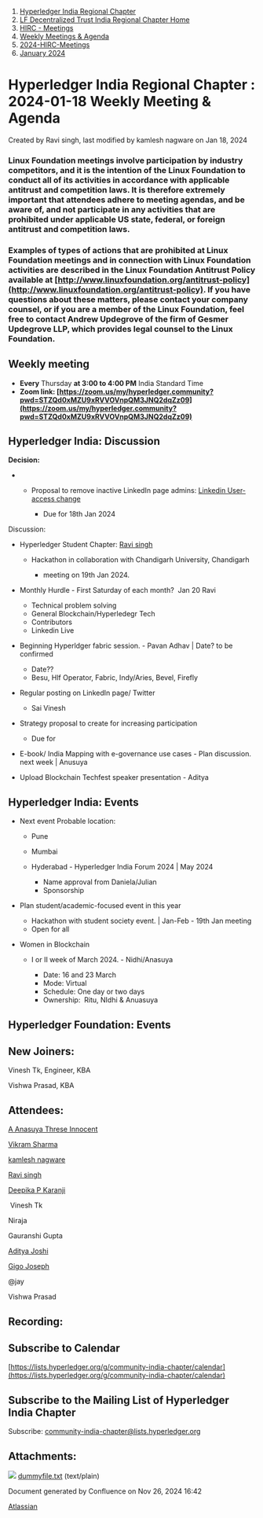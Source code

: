 1. [Hyperledger India Regional Chapter](index.html)
2. [LF Decentralized Trust India Regional Chapter Home](LF-Decentralized-Trust-India-Regional-Chapter-Home_19169282.html)
3. [HIRC - Meetings](HIRC---Meetings_19169350.html)
4. [Weekly Meetings &amp; Agenda](19169352.html)
5. [2024-HIRC-Meetings](2024-HIRC-Meetings_19171429.html)
6. [January 2024](January-2024_19171433.html)

# Hyperledger India Regional Chapter : 2024-01-18 Weekly Meeting &amp; Agenda

Created by Ravi singh, last modified by kamlesh nagware on Jan 18, 2024

### **Linux Foundation meetings involve participation by industry competitors, and it is the intention of the Linux Foundation to conduct all of its activities in accordance with applicable antitrust and competition laws. It is therefore extremely important that attendees adhere to meeting agendas, and be aware of, and not participate in any activities that are prohibited under applicable US state, federal, or foreign antitrust and competition laws.**

### **Examples of types of actions that are prohibited at Linux Foundation meetings and in connection with Linux Foundation activities are described in the Linux Foundation Antitrust Policy available at [http://www.linuxfoundation.org/antitrust-policy](http://www.linuxfoundation.org/antitrust-policy). If you have questions about these matters, please contact your company counsel, or if you are a member of the Linux Foundation, feel free to contact Andrew Updegrove of the firm of Gesmer Updegrove LLP, which provides legal counsel to the Linux Foundation.**

## **Weekly meeting**

- **Every** Thursday **at 3:00 to 4:00 PM** India Standard Time
- **Zoom link: [https://zoom.us/my/hyperledger.community?pwd=STZQd0xMZU9xRVVOVnpQM3JNQ2dqZz09](https://zoom.us/my/hyperledger.community?pwd=STZQd0xMZU9xRVVOVnpQM3JNQ2dqZz09)**

## **Hyperledger India: Discussion**

**Decision:**

- - Proposal to remove inactive LinkedIn page admins: [Linkedin User-access change](Linkedin-User-access-change_19171441.html)
    
    - Due for 18th Jan 2024

Discussion: 

- Hyperledger Student Chapter: [Ravi singh](https://lf-hyperledger.atlassian.net/wiki/people/6207b125f5d29a0068fd3a32?ref=confluence) 
  
  - Hackathon in collaboration with Chandigarh University, Chandigarh
    
    - meeting on 19th Jan 2024.
- Monthly Hurdle - First Saturday of each month?  Jan 20 Ravi
  
  - Technical problem solving
  - General Blockchain/Hyperledegr Tech
  - Contributors
  - Linkedin Live
- Beginning Hyperldger fabric session. - Pavan Adhav | Date? to be confirmed 
  
  - Date??
  - Besu, Hlf Operator, Fabric, Indy/Aries, Bevel, Firefly
- Regular posting on LinkedIn page/ Twitter
  
  - Sai Vinesh
- Strategy proposal to create for increasing participation
  
  - Due for
- E-book/ India Mapping with e-governance use cases - Plan discussion. next week | Anusuya
- Upload Blockchain Techfest speaker presentation - Aditya

## **Hyperledger India: Events**

- Next event Probable location:
  
  - Pune
  - Mumbai
  - Hyderabad - Hyperledger India Forum 2024 | May 2024
    
    - Name approval from Daniela/Julian
    - Sponsorship
- Plan student/academic-focused event in this year
  
  - Hackathon with student society event. | Jan-Feb - 19th Jan meeting
  - Open for all
- Women in Blockchain
  
  - I or II week of March 2024. - Nidhi/Anasuya
    
    - Date: 16 and 23 March
    - Mode: Virtual
    - Schedule: One day or two days
    - Ownership:  Ritu, NIdhi &amp; Anuasuya

## **Hyperledger Foundation: Events**

## New Joiners:

Vinesh Tk, Engineer, KBA

Vishwa Prasad, KBA

## Attendees:

[A Anasuya Threse Innocent](https://lf-hyperledger.atlassian.net/wiki/people/712020:661aa2f0-0e5a-4e8d-b57b-de10204ea99b?ref=confluence) 

[Vikram Sharma](https://lf-hyperledger.atlassian.net/wiki/people/712020:af0c3f29-e190-4dc2-9098-9266b1dc0dab?ref=confluence) 

[kamlesh nagware](https://lf-hyperledger.atlassian.net/wiki/people/557058:8e1fc425-f938-4b39-ad13-9cd8b0ddde52?ref=confluence) 

[Ravi singh](https://lf-hyperledger.atlassian.net/wiki/people/6207b125f5d29a0068fd3a32?ref=confluence) 

[Deepika P Karanji](https://lf-hyperledger.atlassian.net/wiki/people/712020:34119971-4220-42fd-b14f-cf9dee0205ef?ref=confluence) 

 Vinesh Tk

Niraja

Gauranshi Gupta

[Aditya Joshi](https://lf-hyperledger.atlassian.net/wiki/people/5a5129ceb12c7029722bbcac?ref=confluence) 

[Gigo Joseph](https://lf-hyperledger.atlassian.net/wiki/people/70121:2ace4f14-febd-4d9c-aecb-38f7359ebbf9?ref=confluence) 

@jay  

Vishwa Prasad

## Recording:

## Subscribe to Calendar

[https://lists.hyperledger.org/g/community-india-chapter/calendar](https://lists.hyperledger.org/g/community-india-chapter/calendar)

## Subscribe to the Mailing List of Hyperledger India Chapter

Subscribe: [community-india-chapter@lists.hyperledger.org](mailto:community-india-chapter@lists.hyperledger.org)

## Attachments:

![](images/icons/bullet_blue.gif) [dummyfile.txt](attachments/19171443/19171444.txt) (text/plain)

Document generated by Confluence on Nov 26, 2024 16:42

[Atlassian](http://www.atlassian.com/)
